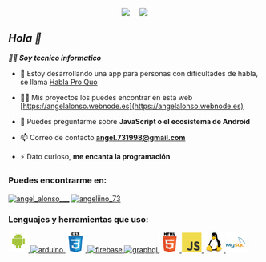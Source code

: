 <p align="center"><a href="https://github.com/AngelAlonsoRamirez">
<img height="165" src="https://github-readme-stats.vercel.app/api?username=AngelAlonsoRamirez&show_icons=true&include_all_commits=true&theme=react&cache_seconds=3200&hide_border=true" /></a>
&nbsp;&nbsp;&nbsp;
<a href="https://github.com/AngelAlonsoRamirez"><img src="https://github-readme-stats.vercel.app/api/top-langs/?username=HablaProQuo&layout=compact&theme=react&hide_border=true" />
</a></p>



<h2><b><i>Hola 👋</i></b></h2>
<b><i>👨‍💻 Soy tecnico informatico</i></b>


- 🔭 Estoy desarrollando una app para personas con dificultades de habla, se llama [Habla Pro Quo](https://hablaproquo.github.io)

- 👨‍💻 Mis proyectos los puedes encontrar en esta web [https://angelalonso.webnode.es](https://angelalonso.webnode.es)

- 💬 Puedes preguntarme sobre **JavaScript o el ecosistema de Android**

- 📫 Correo de contacto **angel.731998@gmail.com**

- ⚡ Dato curioso, **me encanta la programación**

<h3 align="left">Puedes encontrarme en:</h3>
<p align="left">
<a href="https://twitter.com/angel_alonso___" target="blank"><img align="center" src="https://raw.githubusercontent.com/rahuldkjain/github-profile-readme-generator/master/src/images/icons/Social/twitter.svg" alt="angel_alonso___" height="30" width="40" /></a>
<a href="https://instagram.com/angeliino_73" target="blank"><img align="center" src="https://raw.githubusercontent.com/rahuldkjain/github-profile-readme-generator/master/src/images/icons/Social/instagram.svg" alt="angeliino_73" height="30" width="40" /></a>
</p>

<h3 align="left">Lenguajes y herramientas que uso:</h3>
<p align="left"> <a href="https://developer.android.com" target="_blank" rel="noreferrer"> <img src="https://raw.githubusercontent.com/devicons/devicon/master/icons/android/android-original-wordmark.svg" alt="android" width="40" height="40"/> </a> <a href="https://www.arduino.cc/" target="_blank" rel="noreferrer"> <img src="https://cdn.worldvectorlogo.com/logos/arduino-1.svg" alt="arduino" width="40" height="40"/> </a> <a href="https://www.w3schools.com/css/" target="_blank" rel="noreferrer"> <img src="https://raw.githubusercontent.com/devicons/devicon/master/icons/css3/css3-original-wordmark.svg" alt="css3" width="40" height="40"/> </a> <a href="https://firebase.google.com/" target="_blank" rel="noreferrer"> <img src="https://www.vectorlogo.zone/logos/firebase/firebase-icon.svg" alt="firebase" width="40" height="40"/> </a> <a href="https://graphql.org" target="_blank" rel="noreferrer"> <img src="https://www.vectorlogo.zone/logos/graphql/graphql-icon.svg" alt="graphql" width="40" height="40"/> </a> <a href="https://www.w3.org/html/" target="_blank" rel="noreferrer"> <img src="https://raw.githubusercontent.com/devicons/devicon/master/icons/html5/html5-original-wordmark.svg" alt="html5" width="40" height="40"/> </a> <a href="https://developer.mozilla.org/en-US/docs/Web/JavaScript" target="_blank" rel="noreferrer"> <img src="https://raw.githubusercontent.com/devicons/devicon/master/icons/javascript/javascript-original.svg" alt="javascript" width="40" height="40"/> </a> <a href="https://www.linux.org/" target="_blank" rel="noreferrer"> <img src="https://raw.githubusercontent.com/devicons/devicon/master/icons/linux/linux-original.svg" alt="linux" width="40" height="40"/> </a> <a href="https://www.mysql.com/" target="_blank" rel="noreferrer"> <img src="https://raw.githubusercontent.com/devicons/devicon/master/icons/mysql/mysql-original-wordmark.svg" alt="mysql" width="40" height="40"/> </a> </p
